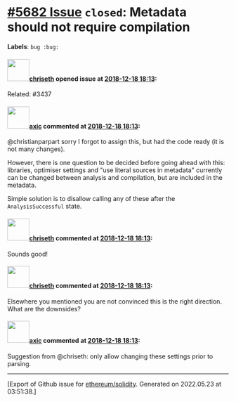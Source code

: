 # [\#5682 Issue](https://github.com/ethereum/solidity/issues/5682) `closed`: Metadata should not require compilation
**Labels**: `bug :bug:`


#### <img src="https://avatars.githubusercontent.com/u/9073706?v=4" width="50">[chriseth](https://github.com/chriseth) opened issue at [2018-12-18 18:13](https://github.com/ethereum/solidity/issues/5682):

Related: #3437

#### <img src="https://avatars.githubusercontent.com/u/20340?v=4" width="50">[axic](https://github.com/axic) commented at [2018-12-18 18:13](https://github.com/ethereum/solidity/issues/5682#issuecomment-460856179):

@christianparpart sorry I forgot to assign this, but had the code ready (it is not many changes).

However, there is one question to be decided before going ahead with this: libraries, optimiser settings and "use literal sources in metadata" currently can be changed between analysis and compilation, but are included in the metadata.

Simple solution is to disallow calling any of these after the `AnalysisSuccessful` state.

#### <img src="https://avatars.githubusercontent.com/u/9073706?v=4" width="50">[chriseth](https://github.com/chriseth) commented at [2018-12-18 18:13](https://github.com/ethereum/solidity/issues/5682#issuecomment-460955473):

Sounds good!

#### <img src="https://avatars.githubusercontent.com/u/9073706?v=4" width="50">[chriseth](https://github.com/chriseth) commented at [2018-12-18 18:13](https://github.com/ethereum/solidity/issues/5682#issuecomment-460955686):

Elsewhere you mentioned you are not convinced this is the right direction. What are the downsides?

#### <img src="https://avatars.githubusercontent.com/u/20340?v=4" width="50">[axic](https://github.com/axic) commented at [2018-12-18 18:13](https://github.com/ethereum/solidity/issues/5682#issuecomment-465976222):

Suggestion from @chriseth: only allow changing these settings prior to parsing.


-------------------------------------------------------------------------------



[Export of Github issue for [ethereum/solidity](https://github.com/ethereum/solidity). Generated on 2022.05.23 at 03:51:38.]
